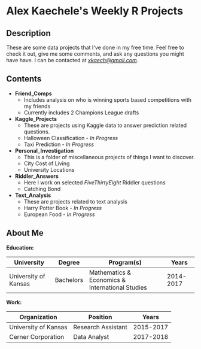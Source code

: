# Alex Kaechele's Weekly R Projects

## Description

These are some data projects that I've done in my free time. Feel free to check it out, give me some comments, and ask any questions you might have have. I can be contacted at *xkaech@gmail.com*.

## Contents

- **Friend_Comps**
	+ Includes analysis on who is winning sports based competitions with my friends
	+ Currently includes 2 Champions League drafts
- **Kaggle_Projects**
	+ These are projects using Kaggle data to answer prediction related questions.
	+ Halloween Classification - *In Progress*
	+ Taxi Prediction - *In Progress*
- **Personal_Investigation**
	+ This is a folder of miscellaneous projects of things I want to discover.
	+ City Cost of Living
	+ University Locations
- **Riddler_Answers**
	+ Here I work on selected *FiveThirtyEight* Riddler questions
	+ Catching Bond
- **Text_Analysis**
	+ These are projects related to text analysis
	+ Harry Potter Book - *In Progress*
	+ European Food - *In Progress*

## About Me

**Education:** 

| **University**|  **Degree**   |  **Program(s)**  |   **Years**   |
| ------------- | ------------- | ------------- | ------------- |
| University of Kansas  | Bachelors | Mathematics & Economics & International Studies  | 2014-2017 |

**Work:**

| **Organization** |  **Position**   |  **Years**  |
| ------------- | ------------- | ------------- |
| University of Kansas  | Research Assistant | 2015-2017  |
| Cerner Corporation  | Data Analyst | 2017-2018  |
